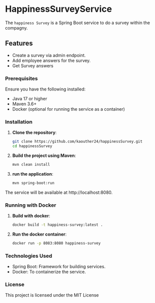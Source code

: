 # HappinessSurveyService

The `happiness Survey` is a Spring Boot service to do a survey within the compagny.

## Features

- Create a survey via admin endpoint.
- Add employee answers for the survey.
- Get Survey answers

### Prerequisites

Ensure you have the following installed:

- Java 17 or higher
- Maven 3.6+
- Docker (optional for running the service as a container)

### Installation

1. **Clone the repository**:
   ```bash
   git clone https://github.com/kaouther24/happinessSurvey.git
   cd happinessSurvey

2. **Build the project using Maven**:
   ```bash
   mvn clean install

3. **run the application**:
   ```bash
   mvn spring-boot:run

The service will be available at http://localhost:8080.

### Running with Docker

1. **Build with docker**:
   ```bash
   docker build -t happiness-survey:latest .
   
2. **Run the docker container**:
   ```bash
   docker run -p 8083:8080 happiness-survey
   
### Technologies Used
- Spring Boot: Framework for building services.
- Docker: To containerize the service.

### License
This project is licensed under the MIT License
